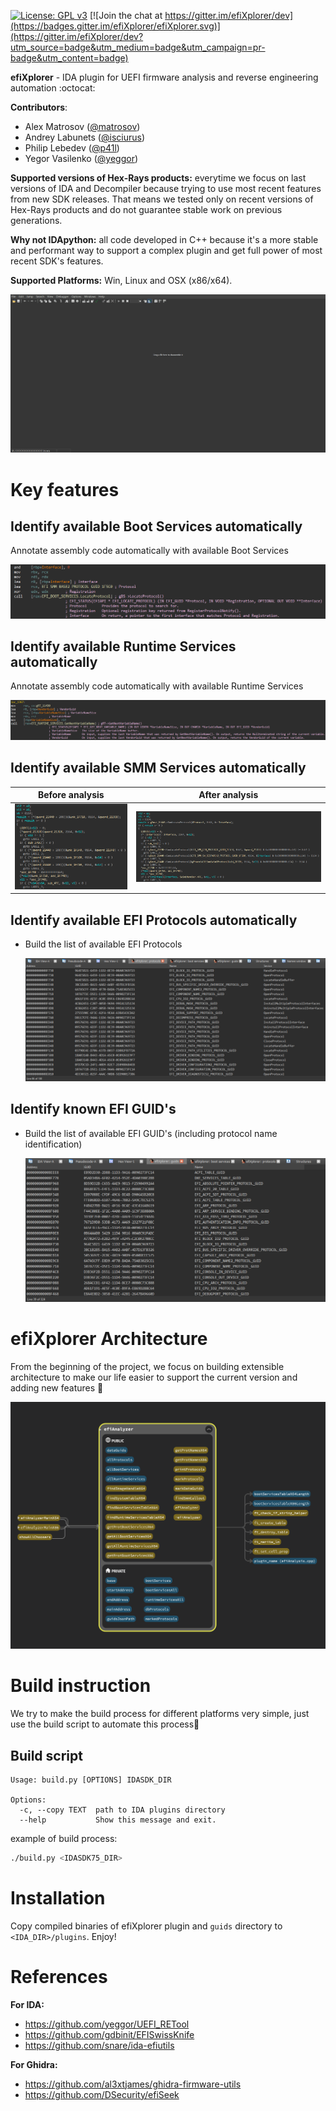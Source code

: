 [![License: GPL v3](https://img.shields.io/badge/License-GPL%20v3-blue.svg)](http://www.gnu.org/licenses/gpl-3.0)
[![Join the chat at https://gitter.im/efiXplorer/dev](https://badges.gitter.im/efiXplorer/efiXplorer.svg)](https://gitter.im/efiXplorer/dev?utm_source=badge&utm_medium=badge&utm_campaign=pr-badge&utm_content=badge)

**efiXplorer** - IDA plugin for UEFI firmware analysis and reverse engineering automation :octocat:

__Contributors__: 
* Alex Matrosov ([@matrosov](https://github.com/matrosov))
* Andrey Labunets ([@isciurus](https://github.com/isciurus))
* Philip Lebedev ([@p41l](https://github.com/p41l/))
* Yegor Vasilenko ([@yeggor](https://github.com/yeggor/))

__Supported versions of Hex-Rays products:__ everytime we focus on last versions of IDA and Decompiler because trying to use most recent features from new SDK releases. That means we tested only on recent versions of Hex-Rays products and do not guarantee stable work on previous generations.

__Why not IDApython:__ all code developed in C++ because it's a more stable and performant way to support a complex plugin and get full power of most recent SDK's features.

__Supported Platforms:__ Win, Linux and OSX (x86/x64).

![overview](img/overview.gif)

# Key features

## Identify available Boot Services automatically

Annotate assembly code automatically with available Boot Services

![bs2](img/bs2.png)

## Identify available Runtime Services automatically

Annotate assembly code automatically with available Runtime Services

![rt2](img/rt2.png)

## Identify available SMM Services automatically

| Before analysis | After analysis |
| --- | --- |
| ![smm_before](img/smm_before.png) | ![smm_after](img/smm_after.png) |

## Identify available EFI Protocols automatically

* Build the list of available EFI Protocols

    ![protocols](img/protocols.png)

## Identify known EFI GUID's

* Build the list of available EFI GUID's (including protocol name identification)

    ![guids](img/guids.png)

# efiXplorer Architecture

From the beginning of the project, we focus on building extensible architecture to make our  life easier to support the current version and adding new features :rocket:

![arch](img/arch.png)

# Build instruction

We try to make the build process for different platforms very simple, just use the build script to automate this process🐍

## Build script

```
Usage: build.py [OPTIONS] IDASDK_DIR

Options:
  -c, --copy TEXT  path to IDA plugins directory
  --help           Show this message and exit.
```

example of build process:

```bash
./build.py <IDASDK75_DIR>
```

# Installation

Copy compiled binaries of efiXplorer plugin and `guids` directory to `<IDA_DIR>/plugins`. Enjoy!

# References 
__For IDA:__
* https://github.com/yeggor/UEFI_RETool 
* https://github.com/gdbinit/EFISwissKnife 
* https://github.com/snare/ida-efiutils

__For Ghidra:__
* https://github.com/al3xtjames/ghidra-firmware-utils
* https://github.com/DSecurity/efiSeek

